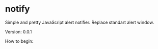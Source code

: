 # notify
Simple and pretty JavaScript alert notifier. Replace standart alert window.

Version: 0.0.1

How to begin:
